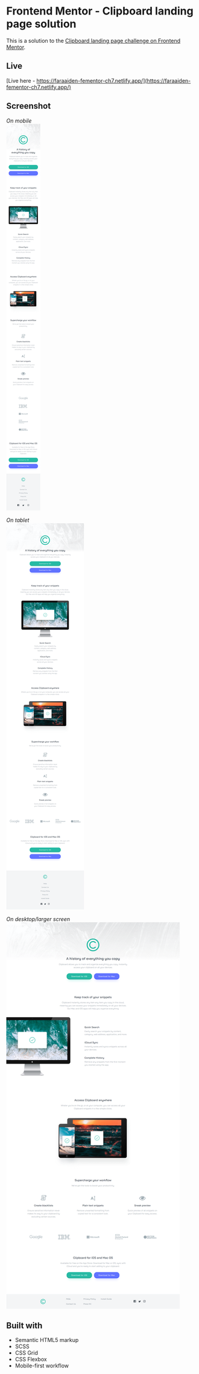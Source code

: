 # Frontend Mentor - Clipboard landing page solution

This is a solution to the [Clipboard landing page challenge on Frontend Mentor](https://www.frontendmentor.io/challenges/clipboard-landing-page-5cc9bccd6c4c91111378ecb9).

## Live

[Live here - https://faraaiden-fementor-ch7.netlify.app/](https://faraaiden-fementor-ch7.netlify.app/)

## Screenshot

_On mobile_  
![](./assets/images/on-mobile.png)

_On tablet_  
![](./assets/images/on-tablet.png)

_On desktop/larger screen_  
![](./assets/images/on-larger-screen.png)

## Built with

- Semantic HTML5 markup
- SCSS
- CSS Grid
- CSS Flexbox
- Mobile-first workflow
